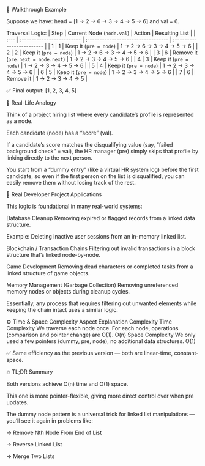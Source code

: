 🧠 Walkthrough Example

Suppose we have:
head = [1 → 2 → 6 → 3 → 4 → 5 → 6]
and val = 6.

Traversal Logic:
| Step | Current Node (`node.val`) | Action                             | Resulting List            |
| :--- | :------------------------ | :--------------------------------- | :------------------------ |
| 1    | 1                         | Keep it (`pre = node`)             | 1 → 2 → 6 → 3 → 4 → 5 → 6 |
| 2    | 2                         | Keep it (`pre = node`)             | 1 → 2 → 6 → 3 → 4 → 5 → 6 |
| 3    | 6                         | Remove it (`pre.next = node.next`) | 1 → 2 → 3 → 4 → 5 → 6     |
| 4    | 3                         | Keep it (`pre = node`)             | 1 → 2 → 3 → 4 → 5 → 6     |
| 5    | 4                         | Keep it (`pre = node`)             | 1 → 2 → 3 → 4 → 5 → 6     |
| 6    | 5                         | Keep it (`pre = node`)             | 1 → 2 → 3 → 4 → 5 → 6     |
| 7    | 6                         | Remove it                          | 1 → 2 → 3 → 4 → 5         |

✅ Final output: [1, 2, 3, 4, 5]

🧩 Real-Life Analogy

Think of a project hiring list where every candidate’s profile is represented as a node.

Each candidate (node) has a “score” (val).

If a candidate’s score matches the disqualifying value (say, “failed background check” = val),
the HR manager (pre) simply skips that profile by linking directly to the next person.

You start from a “dummy entry” (like a virtual HR system log) before the first candidate,
so even if the first person on the list is disqualified, you can easily remove them
without losing track of the rest.

💼 Real Developer Project Applications

This logic is foundational in many real-world systems:

Database Cleanup
Removing expired or flagged records from a linked data structure.

Example: Deleting inactive user sessions from an in-memory linked list.

Blockchain / Transaction Chains
Filtering out invalid transactions in a block structure that’s linked node-by-node.

Game Development
Removing dead characters or completed tasks from a linked structure of game objects.

Memory Management (Garbage Collection)
Removing unreferenced memory nodes or objects during cleanup cycles.

Essentially, any process that requires filtering out unwanted elements while keeping the chain intact uses a similar logic.

⚙️ Time & Space Complexity
Aspect	                Explanation	                                            Complexity
Time Complexity	        We traverse each node once. For each node, operations (comparison and pointer change) are O(1).	                                                              O(n)
Space Complexity	      We only used a few pointers (dummy, pre, node), no additional data structures.	                                                                   O(1)

✅ Same efficiency as the previous version — both are linear-time, constant-space.

🔥 TL;DR Summary

Both versions achieve O(n) time and O(1) space.

This one is more pointer-flexible, giving more direct control over when pre updates.

The dummy node pattern is a universal trick for linked list manipulations — you’ll see it again in problems like:

->  Remove Nth Node From End of List

->  Reverse Linked List

->  Merge Two Lists
